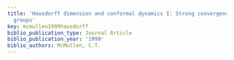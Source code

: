 ```yaml
---
title: 'Hausdorff dimension and conformal dynamics I: Strong convergence of Kleinian
  groups'
key: mcmullen1999hausdorff
biblio_publication_type: Journal Article
biblio_publication_year: '1999'
biblio_authors: McMullen, C.T.
---
```

